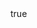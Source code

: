 ---
info:
  name: MiG-31M
  image: /img/aircraft/interceptor/ussr/2_mig-31m.png
  class: Перехватчик
  country: СССР
  cost: 150
  year: 1989

body:
  hp: 10
  armor_front: 0
  armor_side: 0
  armor_rear: 0
  armor_top: 0
  ecm: 40
  stealth: Плохо
  air_detection: Превосх.
  speed: 1100
  turn_radius: 500
  fuel: 6500
  tot: 195

aam:
  name: R-37 Vympel
  attr_fg: true
  attr_smn: true
  ammo: 6
  range_airplanes: 12600
  accuracy: 40
  stabilizer: 40
  he_power: 8
  suppression: 320
  rate_of_fire: 20
---